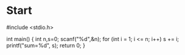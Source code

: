 # Start
#include <stdio.h>


int main()
{
	int n,s=0;
	scanf("%d",&n);
	for (int i = 1; i <= n; i++)
		s += i;
	printf("sum=%d", s);
	return 0;
}
